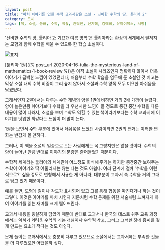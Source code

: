 ```yaml
---
layout: post
title: "마치 이야기를 입힌 수학 교과서같은 소설 - 신비한 수학의 땅, 툴리아 2"
category: 도서
tags: [책, 소설, 동화, 수학, 학습, 권혁진, 신지혜, 김애희, 유아이북스, 서평]
---
```


'신비한 수학의 땅, 툴리아 2: 기묘한 여름 방학'은
툴리아라는 환상의 세계에서 펼쳐지는 모험과 함께 수학을 배울 수 있도록 한 학습 소설이다.

![표지](https://images2.imgbox.com/47/32/FtqcEYqG_o.jpg)

[툴리아 1권]({% post_url 2020-04-16-tulia-the-mysterious-land-of-mathematics-1-book-review %})은
아직 소설이 시리즈인지 명확하지 않아서
더욱 이야기가 급박한 느낌이 있었던데다,
처음부터 수학 학습을 염두에 둔 소설인 것 치고는
막상 소설 내의 수학 비중이 그리 높지 않아서
소설과 수학 양쪽 모두 미묘한 아쉬움을 남겼었다.

그래서인지 2권에서는 다루는 수학 개념의 양을 1권에 비하면 거의 2배 가까이 늘렸다.
양이 늘은만큼 이야기보다 수학을 더 우선시한 느낌이 들 정도로
중간 중간 수학을 다룬 내용이 많이 나와서,
소설을 보며 수학도 익힐 수 있는 책이라기보다는
수학 교과서에 이야기를 덧입힌 책같다는 느낌이 더 많이 든다.

1권을 보면서 수학 부분에 있어서 아쉬움을 느꼈던 사람이라면
2권의 변화는 이러한 변화는 반갑게 볼 만하다.

그러나, 이 책을 소설의 일종으로 보는 사람에게는 꼭 그렇지만은 않을 것이다.
수학의 양이 늘어난 만큼 반대로 이야기의 분량은 줄어들었기 때문이다.

수학적 세계라는 툴리아의 세계관이 어느정도 희석해 주기는 하지만
중간중간 보여주는 수학이 이야기와 딱 어울리지는 않는 다는 것도 아쉽다.
여러 단계에 걸쳐 '수학을 이런 식으로?' 싶을 정도로 변형해서 사용한 게 아니라,
대부분이 교과서 속 수학을 거의 그대로 담고 있기 때문이다.

예를 들면, 도형에 길이나 각도가 표시되어 있고 그를 통해 합동을 따진다거나 하는 것이 그렇다.
이것은 이야기를 마치 시험지 지문처럼 수학 문제를 위한 서술처럼 느껴지게 하여
이야기를 읽는 재미를 크게 떨어뜨린다.

교과서 내용을 충실하게 담았기 때문에
반대로 교과서나 한국의 테스트 위주 교육 과정에서는 익히기 어려운
수학의 기본 개념이나 수학적 사고, 그리고 그러한 것에 흥미를 갖게 만드는 요소가 적다는 것도 아쉽다.

문제 풀이는 교과서에서도 충분히 다루고 있으므로
소설에서는 교과서에는 부족한 것들을 더 다루었으면 어땠을까 싶다.
